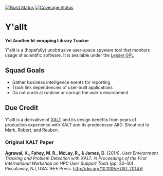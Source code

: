 [![Build Status](https://travis-ci.org/robertdfrench/yallt.svg?branch=master)](https://travis-ci.org/robertdfrench/yallt)
[![Coverage Status](https://coveralls.io/repos/github/robertdfrench/yallt/badge.svg?branch=master)](https://coveralls.io/github/robertdfrench/yallt?branch=master)

# Y'allt
**Yet Another ld-wrapping Library Tracker**

Y'allt is a (hopefully) unobtrusive user-space spyware tool that monitors
usage of scientific software. It is available under the [Lesser GPL](LICENSE)

## Squad Goals

* Gather business intelligence events for reporting
* Track link dependencies of user-built applications
* Do not crash at runtime or corrupt the user's environment

## Due Credit
Y'allt is a derivative of [XALT](https://github.com/Fahey-McLay/xalt) and its
design benefits from years of production experience with XALT and its
predecessor AltD. Shout out to Mark, Robert, and Reuben.

### Original XALT Paper
**Agrawal, K., Fahey, M. R., McLay, R., & James, D**. (2014). *User Environment Tracking and Problem Detection with XALT. In Proceedings of the First International Workshop on HPC User Support Tools* (pp. 32–40). Piscataway, NJ, USA: IEEE Press. http://doi.org/10.1109/HUST.2014.6
